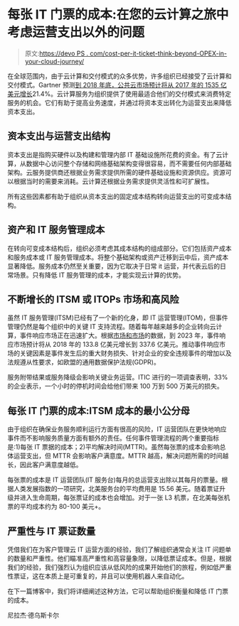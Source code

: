 # 每张 IT 门票的成本:在您的云计算之旅中考虑运营支出以外的问题

> 原文:[https://devo PS . com/cost-per-it-ticket-think-beyond-OPEX-in-your-cloud-journey/](https://devops.com/cost-per-it-ticket-think-beyond-opex-in-your-cloud-journey/)

在全球范围内，由于云计算和交付模式的众多优势，许多组织已经接受了云计算和交付模式。Gartner 预测[到 2018 年底，公共云市场预计将从 2017 年的 1535 亿美元增长](https://www.gartner.com/newsroom/id/3871416)21.4%。云计算服务为组织提供了使用最适合他们的交付模式来消费特定服务的机会。它们有助于提高业务速度，并通过将资本支出转化为运营支出来降低资本支出。

## **资本支出与运营支出结构**

资本支出是指购买硬件以及构建和管理内部 IT 基础设施所花费的资金。有了云计算，从数据中心访问整个存储和网络基础架构变得很容易，而不需要任何内部基础架构。云服务提供商还根据业务需求提供所需的硬件基础设施和资源供应。资源可以根据当时的需要来消耗。云计算还根据业务需求提供灵活性和可扩展性。

所有这些因素都有助于组织从资本支出的固定成本结构转向运营支出的可变成本结构。

## **资产和 IT 服务管理成本**

在转向可变成本结构后，组织必须考虑其成本结构的组成部分。它们包括资产成本和服务成本或 IT 服务管理成本。将整个基础架构或资产迁移到云中后，资产成本显著降低。服务成本仍然至关重要，因为它取决于日常 it 运营，并代表云后的日常场景。只有降低 IT 服务管理的成本，才能实现云计算的优势。

## **不断增长的 ITSM 或 ITOPs 市场和高风险**

虽然 IT 服务管理(ITSM)已经有了一个新的化身，即 IT 运营管理(ITOM)，但事件管理仍然是每个组织中的关键 IT 支持流程。随着每年越来越多的企业转向云计算，事件响应市场正在迅速扩大。根据[市场和市场](https://www.marketsandmarkets.com/PressReleases/incident-response-service.asp)的数据，到 2023 年，事件响应市场预计将从 2018 年的 133.8 亿美元增长到 337.6 亿美元。推动事件响应市场的关键因素是事件发生后的重大财务损失、针对企业的安全违规事件的增加以及法规遵从性要求，如欧盟的通用数据保护法规(GDPR)。

服务附带结果或服务降级会影响关键业务运营。ITIC 进行的一项调查表明，33%的企业表示，一个小时的停机时间会给他们带来 100 万到 500 万美元的损失。

## **每张 IT 门票的成本:ITSM 成本的最小公分母**

由于组织在确保业务服务顺利运行方面有很高的风险，IT 运营团队在更快地响应事件而不影响服务质量方面有额外的责任。任何事件管理流程的两个重要指标是:1)每张 IT 票据的成本；2)平均解决时间(MTTR)。虽然每张票的成本会影响总体运营支出，但 MTTR 会影响客户满意度。MTTR 越高，解决问题所需的时间越长，因此客户满意度越低。

每张票的成本是 IT 运营团队(IT 服务台)每月的总运营支出除以其每月的票量。根据人类发展指数的一项研究，北美服务台的平均费用是 15.56 美元。随着票证升级并进入生命周期，每张票证的成本也会增加。对于一张 L3 机票，在北美每张机票的平均成本约为 80-100 美元+。

## **严重性与 IT 票证数量**

凭借我们在为客户管理云 IT 运营方面的经验，我们了解组织通常会关注 IT 问题单的数量和严重性。他们瞄准高严重性和高容量象限，以降低票证成本。但是，根据我们的经验，我们强烈认为组织应该从低风险的成果开始他们的旅程，例如低严重性票证，这在本质上是可重复的，并且可以使用机器人来自动化。

在下一篇博客中，我们将详细阐述这种方法，它可以帮助组织衡量和降低 IT 门票的成本。

尼拉杰·德乌斯卡尔